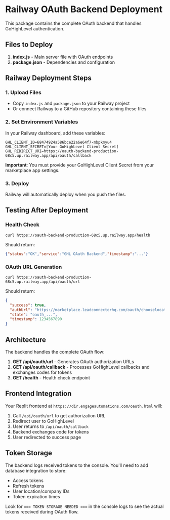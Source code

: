 # Railway OAuth Backend Deployment

This package contains the complete OAuth backend that handles GoHighLevel authentication.

## Files to Deploy

1. **index.js** - Main server file with OAuth endpoints
2. **package.json** - Dependencies and configuration

## Railway Deployment Steps

### 1. Upload Files
- Copy `index.js` and `package.json` to your Railway project
- Or connect Railway to a GitHub repository containing these files

### 2. Set Environment Variables
In your Railway dashboard, add these variables:

```
GHL_CLIENT_ID=68474924a586bce22a6e64f7-mbpkmyu4
GHL_CLIENT_SECRET=[Your GoHighLevel Client Secret]
GHL_REDIRECT_URI=https://oauth-backend-production-68c5.up.railway.app/api/oauth/callback
```

**Important**: You must provide your GoHighLevel Client Secret from your marketplace app settings.

### 3. Deploy
Railway will automatically deploy when you push the files.

## Testing After Deployment

### Health Check
```
curl https://oauth-backend-production-68c5.up.railway.app/health
```
Should return:
```json
{"status":"OK","service":"GHL OAuth Backend","timestamp":"..."}
```

### OAuth URL Generation
```
curl https://oauth-backend-production-68c5.up.railway.app/api/oauth/url
```
Should return:
```json
{
  "success": true,
  "authUrl": "https://marketplace.leadconnectorhq.com/oauth/chooselocation?...",
  "state": "oauth_...",
  "timestamp": 1234567890
}
```

## Architecture

The backend handles the complete OAuth flow:

1. **GET /api/oauth/url** - Generates OAuth authorization URLs
2. **GET /api/oauth/callback** - Processes GoHighLevel callbacks and exchanges codes for tokens
3. **GET /health** - Health check endpoint

## Frontend Integration

Your Replit frontend at `https://dir.engageautomations.com/oauth.html` will:
1. Call `/api/oauth/url` to get authorization URL
2. Redirect user to GoHighLevel
3. User returns to `/api/oauth/callback` 
4. Backend exchanges code for tokens
5. User redirected to success page

## Token Storage

The backend logs received tokens to the console. You'll need to add database integration to store:
- Access tokens
- Refresh tokens  
- User location/company IDs
- Token expiration times

Look for `=== TOKEN STORAGE NEEDED ===` in the console logs to see the actual tokens received during OAuth flow.